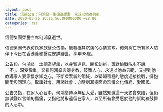 ```yaml
---
layout: post
title: 信德公告：何鴻燊一生德高望重　永遠以他為典範
date: 2020-05-26 16:26:56.000000000 +08:00
categories: rss
---
```


信德集團榮譽主席何鴻燊逝世。

信德集團代表何氏家族發公告指，懷著極其沉痛的心情宣布，何鴻燊在所有家人陪伴下今日在香港養和醫院安詳辭世，享年98歲。

公告指，何鴻燊一生德高望重，以睿智遠見、開拓創新，面對挑戰時永不說「不」，深受敬重，又指何鴻燊言傳身教，鼓舞人心，永遠以他為典範，又提到他教導家人要常懷求知之心，不斷探索新的領域，以堅韌積極的態度迎接挑戰，擁抱關愛和同理心，取諸社會，用諸社會；亦時刻耳提面命珍惜文化傳統，愛國家。

公告又指，在家人心目中，何鴻燊傳承無私大愛，雖然知道這一天終會來臨，但仍無減難以言喻的傷痛，又指他將永遠留在家人，以至所有曾受惠於他的幫助和鼓舞的人心中。
